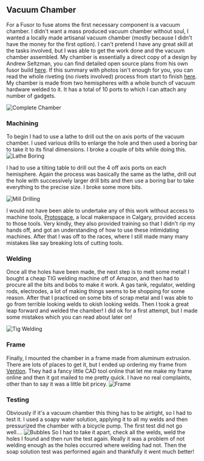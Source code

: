 ## Vacuum Chamber

For a Fusor to fuse atoms the first necessary component is a vacuum chamber. I didn't want a mass produced vacuum chamber without soul, I wanted a locally made artisanal vacuum chamber (mostly because I didn't have the money for the first option). I can't pretend I have any great skill at the tasks involved, but I was able to get the work done and the vacuum chamber assembled. My chamber is essentially a direct copy of a design by Andrew Seltzman, you can find detailed open source plans from his own fusor build [here](http://www.rtftechnologies.org/physics/fusor-mark3-hemisphere.htm). If this summary with photos isn't enough for you, you can read the whole riveting (no rivets involved) process from start to finish [here](https://fusor.net/board/viewtopic.php?f=6&t=11638&start=10). My chamber is made from two hemispheres with a whole bunch of vacuum hardware welded to it. It has a total of 10 ports to which I can attach any number of gadgets.

![Complete Chamber](https://raw.githubusercontent.com/FuzzyBunnys/Vacuum-Chamber/gh-pages/IMG_1118%5B1%5D.JPG)

### Machining
To begin I had to use a lathe to drill out the on axis ports of the vacuum chamber. I used various drills to enlarge the hole and then used a boring bar to take it to its final dimensions. I broke a couple of bits while doing this.
![Lathe Boring](https://raw.githubusercontent.com/FuzzyBunnys/Vacuum-Chamber/gh-pages/image2(1).JPG)

I had to use a tilting table to drill out the 4 off axis ports on each hemisphere. Again the process was basically the same as the lathe, drill out the hole with successively larger drill bits and then use a boring bar to take everything to the precise size. I broke some more bits.

![Mill Drilling](https://raw.githubusercontent.com/FuzzyBunnys/Vacuum-Chamber/gh-pages/image1.jpeg)

I would not have been able to undertake any of this work without access to machine tools, [Protospace](https://protospace.ca/), a local makerspace in Calgary, provided access to those tools. Very kindly, they also provided training so that I didn't rip my hands off, and got an understanding of how to use these intimidating machines. After that I was off to the races, where I still made many many mistakes like say breaking lots of cutting tools. 
### Welding
Once all the holes have been made, the next step is to melt some metal! I bought a cheap TIG welding machine off of Amazon, and then had to procure all the bits and bobs to make it work. A gas tank, regulator, welding rods, electrodes, a lot of making things seems to be shopping for some reason. After that I practiced on some bits of scrap metal and I was able to go from terrible looking welds to okish looking welds. Then I took a great leap forward and welded the chamber! I did ok for a first attempt, but I made some mistakes which you can read about later on!

![Tig Welding](https://raw.githubusercontent.com/FuzzyBunnys/Vacuum-Chamber/gh-pages/image1(2).jpeg)
### Frame
Finally, I mounted the chamber in a frame made from aluminum extrusion. There are lots of places to get it, but I ended up ordering my frame from [Vention](https://vention.io/). They had a fancy little CAD tool online that let me make my frame online and then it got mailed to me pretty quick. I have no real complaints, other than to say it was a little bit pricey. 
![Frame](https://raw.githubusercontent.com/FuzzyBunnys/Vacuum-Chamber/gh-pages/image1(6).jpeg)
### Testing
Obviously if it's a vacuum chamber this thing has to be airtight, so I had to test it. I used a soapy water solution, applying it to all my welds and then pressurized the chamber with a bicycle pump. The first test did not go well....
![Bubbles](https://raw.githubusercontent.com/FuzzyBunnys/Vacuum-Chamber/gh-pages/IMG_1106%5B1%5D.JPG)
So I had to take it apart, check all the welds, weld the holes I found and then run the test again. Really it was a problem of not welding enough as the holes occurred where welding had not. Then the soap solution test was performed again and thankfully it went much better!
